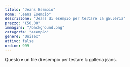 ```yaml
---
titolo: "Jeans Esempio"
nome: "Jeans Esempio"
descrizione: "Jeans di esempio per testare la galleria"
prezzo: "€50.00"
immagine: "/background.png"
categoria: "esempio"
genere: "Unisex"
attivo: false
ordine: 999
---
```


Questo è un file di esempio per testare la galleria jeans.
